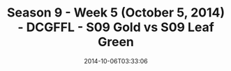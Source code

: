 ---
title: Season 9 - Week 5 (October 5, 2014) - DCGFFL - S09 Gold vs S09 Leaf Green
teams-score:
- team: _teams/s09-gold.md
  score: 26
- team: _teams/s09-leaf-green.md
  score: 25
mvp: Tim Smith (Gold); Scott Steinhardt (Leaf)
game-ball: N/A
season: 9
week: 5
date: '2014-10-06T03:33:06'
pageid: season-9-week-5-4457-vs-4459
---